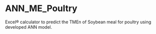 # ANN_ME_Poultry
Excel® calculator to predict the TMEn of Soybean meal for poultry using developed ANN model.
